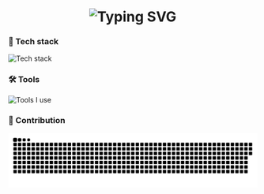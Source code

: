 <h1 align="center"><img src="https://readme-typing-svg.herokuapp.com/?font=Fira+Code&pause=1000&color=4FC08D&center=true&vCenter=true&random=false&width=500&lines=%F0%9F%91%8B%20Hi!%20This%20is%20nova1751!" alt="Typing SVG" /></h1>

### 🔭 Tech stack

![Tech stack](https://skillicons.dev/icons?i=vue,react,nodejs,electron,ts,sass,html,css)

### 🛠 Tools

![Tools I use](https://skillicons.dev/icons?i=vscode,vite,vercel,netlify,cloudflare,git,github,githubactions)

### 🚀 Contribution

<picture>
  <source media="(prefers-color-scheme: dark)" srcset="./assets/contribution-snake-dark.svg" />
  <source media="(prefers-color-scheme: light)" srcset="./assets/contribution-snake.svg" />
  <img alt="github-snake" src="./assets/contribution-snake.svg" />
</picture>
